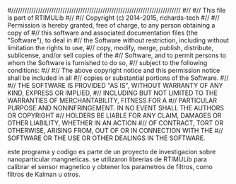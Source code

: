 #////////////////////////////////////////////////////////////////////////////
#//
#//  This file is part of RTIMULib
#//
#//  Copyright (c) 2014-2015, richards-tech
#//
#//  Permission is hereby granted, free of charge, to any person obtaining a copy of
#//  this software and associated documentation files (the "Software"), to deal in
#//  the Software without restriction, including without limitation the rights to use,
#//  copy, modify, merge, publish, distribute, sublicense, and/or sell copies of the
#//  Software, and to permit persons to whom the Software is furnished to do so,
#//  subject to the following conditions:
#//
#//  The above copyright notice and this permission notice shall be included in all
#//  copies or substantial portions of the Software.
#//
#//  THE SOFTWARE IS PROVIDED "AS IS", WITHOUT WARRANTY OF ANY KIND, EXPRESS OR IMPLIED,
#//  INCLUDING BUT NOT LIMITED TO THE WARRANTIES OF MERCHANTABILITY, FITNESS FOR A
#//  PARTICULAR PURPOSE AND NONINFRINGEMENT. IN NO EVENT SHALL THE AUTHORS OR COPYRIGHT
#//  HOLDERS BE LIABLE FOR ANY CLAIM, DAMAGES OR OTHER LIABILITY, WHETHER IN AN ACTION
#//  OF CONTRACT, TORT OR OTHERWISE, ARISING FROM, OUT OF OR IN CONNECTION WITH THE
#//  SOFTWARE OR THE USE OR OTHER DEALINGS IN THE SOFTWARE.

este programa y codigo es parte de un proyecto de investigacion sobre nanoparticular mangneticas. se utilizaron
librerias de RTIMULib para calibrar el sensor magnetico y obtener los parametros de filtros, como filtros de
Kalman u otros.
